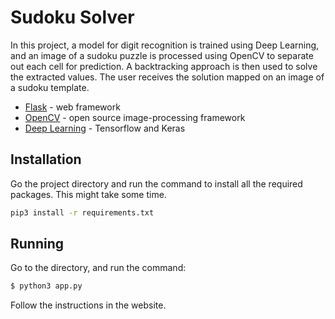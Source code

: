# Sudoku Solver
In this project, a model for digit recognition is trained using Deep Learning, and an image of a sudoku puzzle is processed using OpenCV to separate out each cell for prediction. A backtracking approach is then used to solve the extracted values. The user receives the solution mapped on an image of a sudoku template.

- [Flask] - web framework
- [OpenCV] - open source image-processing framework
- [Deep Learning] - Tensorflow and Keras



## Installation
Go the project directory and run the command to install all the required packages. This might take some time.
```bash
pip3 install -r requirements.txt
```

## Running
Go to the directory, and run the command:
```bash
$ python3 app.py
```
Follow the instructions in the website.

   [Flask]: <https://flask.palletsprojects.com/en/2.0.x/>
   [OpenCV]: <https://opencv.org/>
   [Deep Learning]: <https://www.tensorflow.org/>